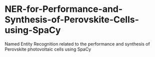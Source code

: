 # NER-for-Performance-and-Synthesis-of-Perovskite-Cells-using-SpaCy
Named Entity Recognition related to the performance and synthesis of Perovskite photovoltaic cells using SpaCy
